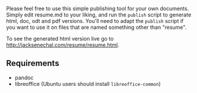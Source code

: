 Please feel free to use this simple publishing tool for your own documents. Simply edit resume.md
to your liking, and run the `publish` script to generate html, doc, odt and pdf versions. You'll 
need to adapt the `publish` script if you want to use it on files that are named something other 
than "resume".

To see the generated html version live go to http://jacksenechal.com/resume/resume.html.

Requirements
------------

- pandoc
- libreoffice (Ubuntu users should install `libreoffice-common`)

